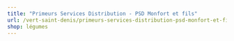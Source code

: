 ```yaml
---
title: "Primeurs Services Distribution - PSD Monfort et fils"
url: /vert-saint-denis/primeurs-services-distribution-psd-monfort-et-fils/
shop: légumes
---
```

